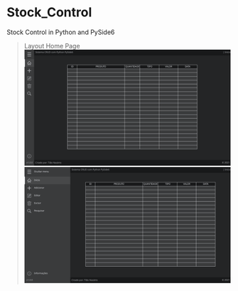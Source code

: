 # Stock_Control
 Stock Control in Python and PySide6
 >Layout Home Page
 ![Layout 1](gui/images/layouts/layout_1.svg)
 ![Layout 1.1](gui/images/layouts/layout_1.1.svg)
